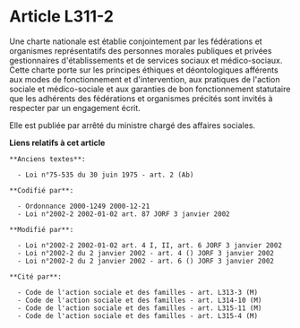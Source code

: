 # Article L311-2

Une charte nationale est établie conjointement par les fédérations et organismes représentatifs des personnes morales
publiques et privées gestionnaires d'établissements et de services sociaux et médico-sociaux. Cette charte porte sur les
principes éthiques et déontologiques afférents aux modes de fonctionnement et d'intervention, aux pratiques de l'action
sociale et médico-sociale et aux garanties de bon fonctionnement statutaire que les adhérents des fédérations et organismes
précités sont invités à respecter par un engagement écrit.

Elle est publiée par arrêté du ministre chargé des affaires sociales.

**Liens relatifs à cet article**

	**Anciens textes**:

	  - Loi n°75-535 du 30 juin 1975 - art. 2 (Ab)

	**Codifié par**:

	  - Ordonnance 2000-1249 2000-12-21
	  - Loi n°2002-2 2002-01-02 art. 87 JORF 3 janvier 2002

	**Modifié par**:

	  - Loi n°2002-2 2002-01-02 art. 4 I, II, art. 6 JORF 3 janvier 2002
	  - Loi n°2002-2 du 2 janvier 2002 - art. 4 () JORF 3 janvier 2002
	  - Loi n°2002-2 du 2 janvier 2002 - art. 6 () JORF 3 janvier 2002

	**Cité par**:

	  - Code de l'action sociale et des familles - art. L313-3 (M)
	  - Code de l'action sociale et des familles - art. L314-10 (M)
	  - Code de l'action sociale et des familles - art. L315-11 (M)
	  - Code de l'action sociale et des familles - art. L315-4 (M)
